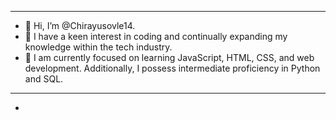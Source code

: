 

---

- 👋 Hi, I’m @Chirayusovle14.
- 👀 I have a keen interest in coding and continually expanding my knowledge within the tech industry.
- 🌱 I am currently focused on learning JavaScript, HTML, CSS, and web development. Additionally, I possess intermediate proficiency in Python and SQL.

---


- 

<!---
Chirayusovle14/Chirayusovle14 is a ✨ special ✨ repository because its `README.md` (this file) appears on your GitHub profile.
You can click the Preview link to take a look at your changes.
--->

